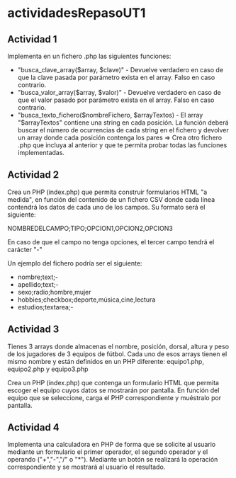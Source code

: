 # actividadesRepasoUT1

## Actividad 1
Implementa en un fichero .php las siguientes funciones:

- "busca_clave_array($array, $clave)" - Devuelve verdadero en caso de que la clave pasada por parámetro exista en el array. Falso en caso contrario.
- "busca_valor_array($array, $valor)" - Devuelve verdadero en caso de que el valor pasado por parámetro exista en el array. Falso en caso contrario.
- "busca_texto_fichero($nombreFichero, $arrayTextos) -  El array "$arrayTextos" contiene una string en cada posición. La función deberá buscar el número de ocurrencias de cada string en el fichero y devolver un array donde cada posición contenga los pares <string> => <numerodeocurrencias> 
Crea otro fichero .php que incluya al anterior y que te permita probar todas las funciones implementadas.

## Actividad 2
Crea un PHP (index.php) que permita construir formularios HTML "a medida", en función del contenido de un fichero CSV donde cada línea contendrá los datos de cada uno de los campos. Su formato será el siguiente:

NOMBREDELCAMPO;TIPO;OPCION1,OPCION2,OPCION3

En caso de que el campo no tenga opciones, el tercer campo tendrá el carácter "-"

Un ejemplo del fichero podría ser el siguiente:

- nombre;text;-
- apellido;text;-
- sexo;radio;hombre,mujer
- hobbies;checkbox;deporte,música,cine,lectura
- estudios;textarea;-

## Actividad 3
Tienes 3 arrays donde almacenas el nombre, posición, dorsal, altura y peso de los jugadores de 3 equipos de fútbol. Cada uno de esos arrays tienen el mismo nombre y están definidos en un PHP diferente: equipo1.php, equipo2.php y equipo3.php

Crea un PHP (index.php) que contenga un formulario HTML que permita escoger el equipo cuyos datos se mostrarán por pantalla. En función del equipo que se seleccione, carga el PHP correspondiente y muéstralo por pantalla.

## Actividad 4
Implementa una calculadora en PHP de forma que se solicite al usuario mediante un formulario el primer operador, el segundo operador y el operando ("+","-","/" o "*"). Mediante un botón se realizará la operación correspondiente y se mostrará al usuario el resultado. 
